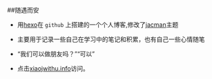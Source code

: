 ﻿﻿##随遇而安

- 用[hexo](https://hexo.io/)在 `github` 上搭建的一个个人博客,修改了[jacman](https://github.com/wuchong/jacman)主题

- 主要用于记录一些自己在学习中的笔记和积累，也有自己一些心情随笔

- “我们可以做朋友吗？”“可以”

- 点击[xiaojwithu.info](http://xiaojwithu.info/)访问。